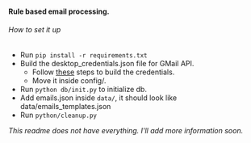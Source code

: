 #### Rule based email processing.

###### How to set it up

- Run `pip install -r requirements.txt`
- Build the desktop_credentials.json file for GMail API.
	- Follow [these](https://gist.github.com/siddhantkushwaha/42ebc0a6d3348b0f62fb4b5e769876ed) steps to build the credentials.
	-  Move it inside config/.
- Run `python db/init.py` to initialize db.
- Add emails.json inside `data/`, it should look like data/emails_templates.json
- Run `python/cleanup.py`

*This readme does not have everything. I'll add more information soon.*
